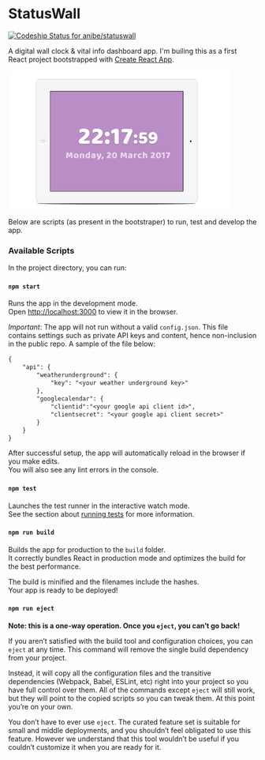 # StatusWall
[ ![Codeship Status for anibe/statuswall](https://app.codeship.com/projects/6ee2c350-5478-0136-2770-72f4c33b5270/status?branch=master)](https://app.codeship.com/projects/294415)

A digital wall clock & vital info dashboard app.
I'm builing this as a first React project bootstrapped with [Create React App](https://github.com/facebookincubator/create-react-app).

![StatusWall](cover.gif)

Below are scripts (as present in the bootstraper) to run, test and develop the app.<br>

### Available Scripts

In the project directory, you can run:

#### `npm start`

Runs the app in the development mode.<br>
Open [http://localhost:3000](http://localhost:3000) to view it in the browser.

*Important*: The app will not run without a valid `config.json`. This file contains settings such as private API keys and content, hence non-inclusion in the public repo. A sample of the file below:

```
{
    "api": {
        "weatherunderground": {
            "key": "<your weather underground key>"
        },
        "googlecalendar": {
            "clientid":"<your google api client id>",
            "clientsecret": "<your google api client secret>"
        }
    }
}
```

After successful setup, the app will automatically reload in the browser if you make edits.<br>
You will also see any lint errors in the console.

#### `npm test`

Launches the test runner in the interactive watch mode.<br>
See the section about [running tests](#running-tests) for more information.

#### `npm run build`

Builds the app for production to the `build` folder.<br>
It correctly bundles React in production mode and optimizes the build for the best performance.

The build is minified and the filenames include the hashes.<br>
Your app is ready to be deployed!


#### `npm run eject`

**Note: this is a one-way operation. Once you `eject`, you can’t go back!**

If you aren’t satisfied with the build tool and configuration choices, you can `eject` at any time. This command will remove the single build dependency from your project.

Instead, it will copy all the configuration files and the transitive dependencies (Webpack, Babel, ESLint, etc) right into your project so you have full control over them. All of the commands except `eject` will still work, but they will point to the copied scripts so you can tweak them. At this point you’re on your own.

You don’t have to ever use `eject`. The curated feature set is suitable for small and middle deployments, and you shouldn’t feel obligated to use this feature. However we understand that this tool wouldn’t be useful if you couldn’t customize it when you are ready for it.

